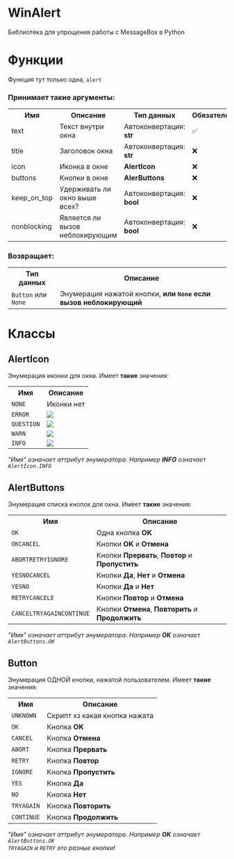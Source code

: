 # WinAlert
Библиотека для упрощения работы с MessageBox в Python
<h1>Функции</h1>
Функция тут только одна, <code>alert</code>
<h3>Принимает такие аргументы:</h3>
<table>
  <tr>
    <th>Имя</th>
    <th>Описание</th>
    <th>Тип данных</th>
    <th>Обязателен?</th>
    <th>По умолчанию</th>
  </tr>
  <tr><td>text</td><td>Текст внутри окна</td><td>Автоконвертация: <b>str</b></td><td>✅</td><td>нету</td></tr>
  <tr><td>title</td><td>Заголовок окна</td><td>Автоконвертация: <b>str</b></td><td>❌</td><td><code>"WinAlert"</code></td></tr>
  <tr><td>icon</td><td>Иконка в окне</td><td><b>AlertIcon</b></td><td>❌</td><td><code>AlertIcon.NONE</code></td></tr>
  <tr><td>buttons</td><td>Кнопки в окне</td><td><b>AlerButtons</b></td><td>❌</td><td><code>AlertButtons.OK</code></td></tr>
  <tr><td>keep_on_top</td><td>Удерживать ли окно выше всех?</td><td>Автоконвертация: <b>bool</b></td><td>❌</td><td><code>True</code></td></tr>
  <tr><td>nonblocking</td><td>Является ли вызов неблокирующим</td><td>Автоконвертация: <b>bool</b></td><td>❌</td><td><code>False</code></td></tr>
</table>
<h3>Возвращает:</h3>
<table>
  <tr>
    <th>Тип данных</th>
    <th>Описание</th>
  </tr>
  <tr><td><code>Button</code> или <code>None</code></td><td>Энумерация нажатой кнопки, <b>или <code>None</code> если вызов неблокирующий</b></td></tr>
</table>
<h1>Классы</h1>
<h2>AlertIcon</h2>
Энумерация иконки для окна. Имеет <b>такие</b> значения:<br>
<table>
  <tr>
    <th>Имя</th>
    <th>Описание</th>
  </tr>
  <tr><td><code>NONE</code></td><td>Иконки нет</td></tr>
  <tr><td><code>ERROR</code></td><td><img src="https://docs.microsoft.com/en-us/windows/win32/api/winuser/images/mb_iconhand.png"></img></td></tr>
  <tr><td><code>QUESTION</code></td><td><img src="https://docs.microsoft.com/en-us/windows/win32/api/winuser/images/mb_iconquestion.png"></img></td></tr>
  <tr><td><code>WARN</code></td><td><img src="https://docs.microsoft.com/en-us/windows/win32/api/winuser/images/mb_iconexclamation.png"></img></td></tr>
  <tr><td><code>INFO</code></td><td><img src="https://docs.microsoft.com/en-us/windows/win32/api/winuser/images/mb_iconasterisk.png"></img></td></tr>
</table>
<i>"Имя" означает аттрибут энумератора. Например <b>INFO</b> означает <code>AlertIcon.INFO</code></i>
<h2>AlertButtons</h2>
Энумерация списка кнопок для окна. Имеет <b>такие</b> значения:<br>
<table>
  <tr>
    <th>Имя</th>
    <th>Описание</th>
  </tr>
  <tr><td><code>OK</code></td><td>Одна кнопка <b>OK</b></td></tr>
  <tr><td><code>OKCANCEL</code></td><td>Кнопки <b>OK</b> и <b>Отмена</b></td></tr>
  <tr><td><code>ABORTRETRYIGNORE</code></td><td>Кнопки <b>Прервать</b>, <b>Повтор</b> и <b>Пропустить</b></td></tr>
  <tr><td><code>YESNOCANCEL</code></td><td>Кнопки <b>Да</b>, <b>Нет</b> и <b>Отмена</b></td></tr>
  <tr><td><code>YESNO</code></td><td>Кнопки <b>Да</b> и <b>Нет</b></td></tr>
  <tr><td><code>RETRYCANCELE</code></td><td>Кнопки <b>Повтор</b> и <b>Отмена</b></td></tr>
  <tr><td><code>CANCELTRYAGAINCONTINUE</code></td><td>Кнопки <b>Отмена</b>, <b>Повторить</b> и <b>Продолжить</b></td></tr>
</table>
<i>"Имя" означает аттрибут энумератора. Например <b>OK</b> означает <code>AlertButtons.OK</code></i>
<h2>Button</h2>
Энумерация ОДНОЙ кнопки, нажатой пользователем. Имеет <b>такие</b> значения:<br>
<table>
  <tr>
    <th>Имя</th>
    <th>Описание</th>
  </tr>
  <tr><td><code>UNKNOWN</code></td><td>Скрипт хз какая кнопка нажата</td></tr>
  <tr><td><code>OK</code></td><td>Кнопка <b>OK</b></td></tr>
  <tr><td><code>CANCEL</code></td><td>Кнопка <b>Отмена</b></td></tr>
  <tr><td><code>ABORT</code></td><td>Кнопка <b>Прервать</b></td></tr>
  <tr><td><code>RETRY</code></td><td>Кнопка <b>Повтор</b></td></tr>
  <tr><td><code>IGNORE</code></td><td>Кнопка <b>Пропустить</b></td></tr>
  <tr><td><code>YES</code></td><td>Кнопка <b>Да</b></td></tr>
  <tr><td><code>NO</code></td><td>Кнопка <b>Нет</b></td></tr>
  <tr><td><code>TRYAGAIN</code></td><td>Кнопка <b>Повторить</b></td></tr>
  <tr><td><code>CONTINUE</code></td><td>Кнопка <b>Продолжить</b></td></tr>
</table>
<i>"Имя" означает аттрибут энумератора. Например <b>OK</b> означает <code>AlertButtons.OK</code></i><br>
<i><code>TRYAGAIN</code> и <code>RETRY</code> это разные кнопки!</i>
